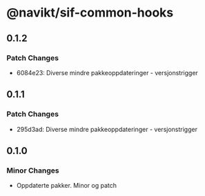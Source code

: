 # @navikt/sif-common-hooks

## 0.1.2

### Patch Changes

-   6084e23: Diverse mindre pakkeoppdateringer - versjonstrigger

## 0.1.1

### Patch Changes

-   295d3ad: Diverse mindre pakkeoppdateringer - versjonstrigger

## 0.1.0

### Minor Changes

-   Oppdaterte pakker. Minor og patch
